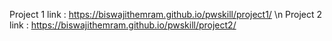 Project 1 link : https://biswajithemram.github.io/pwskill/project1/ \n
Project 2 link : https://biswajithemram.github.io/pwskill/project2/
